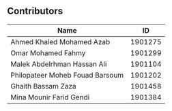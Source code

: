 ## Contributors

| Name | ID |
|------|----|
| Ahmed Khaled Mohamed Azab | 1901275 | 
| Omar Mohamed Fahmy | 1901299 |
| Malek Abdelrhman Hassan Ali | 1901104 |
| Philopateer Moheb Fouad Barsoum | 1901202 |
| Ghaith Bassam Zaza | 1901458 |
| Mina Mounir Farid Gendi | 1901384 |

